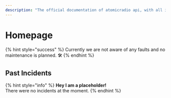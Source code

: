 ```yaml
---
description: "The official documentation of atomicradio api, with all information about usage and upcoming maintenance. \U0001F36D"
---
```


# Homepage

{% hint style="success" %}
Currently we are not aware of any faults and no maintenance is planned. 🛠️
{% endhint %}

##  Past Incidents

{% hint style="info" %}
**Hey I am a placeholder!**  
There were no incidents at the moment.
{% endhint %}



